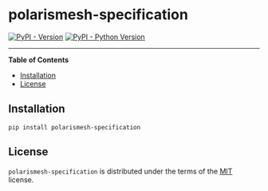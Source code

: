 # polarismesh-specification

[![PyPI - Version](https://img.shields.io/pypi/v/polarismesh-specification.svg)](https://pypi.org/project/polarismesh-specification)
[![PyPI - Python Version](https://img.shields.io/pypi/pyversions/polarismesh-specification.svg)](https://pypi.org/project/polarismesh-specification)

-----

**Table of Contents**

- [Installation](#installation)
- [License](#license)

## Installation

```console
pip install polarismesh-specification
```

## License

`polarismesh-specification` is distributed under the terms of the [MIT](https://spdx.org/licenses/MIT.html) license.
